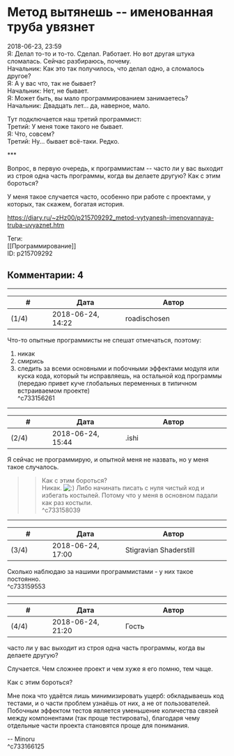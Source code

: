 Метод вытянешь -- именованная труба увязнет
===========================================

  
2018-06-23, 23:59  
 Я: Делал то-то и то-то. Сделал. Работает. Но вот другая штука сломалась. Сейчас разбираюсь, почему.   
 Начальник: Как это так получилось, что делал одно, а сломалось другое?   
 Я: А у вас что, так не бывает?   
 Начальник: Нет, не бывает.   
 Я: Может быть, вы мало программированием занимаетесь?   
 Начальник: Двадцать лет... да, наверное, мало.   
   
 Тут подключается наш третий программист:   
 Третий: У меня тоже такого не бывает.   
 Я: Что, совсем?   
 Третий: Ну... бывает всё-таки. Редко.   
   
 \*\*\*   
   
 Вопрос, в первую очередь, к программистам -- часто ли у вас выходит из строя одна часть программы, когда вы делаете другую? Как с этим бороться?   
   
 У меня такое случается часто, особенно при работе с проектами, у которых, так скажем, богатая история.   
  
<https://diary.ru/~zHz00/p215709292_metod-vytyanesh-imenovannaya-truba-uvyaznet.htm>  
  
Теги:  
[[Программирование]]  
ID: p215709292  


Комментарии: 4
--------------

  


---



|         #         |              Дата              |                     Автор                     |           ID           |
| --- | --- | --- | --- |
| (1/4) | 2018-06-24, 14:22 | roadischosen | c733156261 |

  
 Что-то опытные программисты не спешат отмечаться, поэтому:   
 1. никак   
 2. смирись   
 3. следить за всеми основными и побочными эффектами модуля или куска кода, который ты исправляешь, на остальной код программы (передаю привет куче глобальных переменных в типичном встраиваемом проекте)   
 ^c733156261

---



|         #         |              Дата              |                     Автор                     |           ID           |
| --- | --- | --- | --- |
| (2/4) | 2018-06-24, 15:44 | .ishi | c733158039 |

  
 Я сейчас не программирую, и опытной меня не назвать, но у меня такое случалось.   
   
 >>Как с этим бороться?   
 Никак. ![:)](http://static.diary.ru/picture/3.gif) Либо начинать писать с нуля чистый код и избегать костылей. Потому что у меня в основном падали как раз костыли.   
 ^c733158039

---



|         #         |              Дата              |                     Автор                     |           ID           |
| --- | --- | --- | --- |
| (3/4) | 2018-06-24, 17:00 | Stigravian Shaderstill | c733159553 |

  
 Сколько наблюдаю за нашими программистами - у них такое постоянно.   
 ^c733159553

---



|         #         |              Дата              |                     Автор                     |           ID           |
| --- | --- | --- | --- |
| (4/4) | 2018-06-24, 21:20 | Гость | c733166125 |

  
  часто ли у вас выходит из строя одна часть программы, когда вы делаете другую?    
   
 Случается. Чем сложнее проект и чем хуже я его помню, тем чаще.   
   
  Как с этим бороться?    
   
 Мне пока что удаётся лишь минимизировать ущерб: обкладываешь код тестами, и о части проблем узнаёшь от них, а не от пользователей. Побочным эффектом тестов является уменьшение количества связей между компонентами (так проще тестировать), благодаря чему отдельные части проекта становятся проще для понимания.   
   
 -- Minoru   
 ^c733166125
